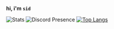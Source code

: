 **hi, i'm `sid`** 

![Stats](https://github-readme-stats.vercel.app/api?username=sidhys&theme=algolia&show_icons=true&count_private=true)
![Discord Presence](https://lanyard-profile-readme.vercel.app/api/415629932798935040) 
[![Top Langs](https://github-readme-stats.vercel.app/api/top-langs/?username=sidhys&layout=compact&bg_color=22272E&border_color=444C56&border_radius=6&text_color=ADBAC7)](https://github.com/anuraghazra/github-readme-stats)
